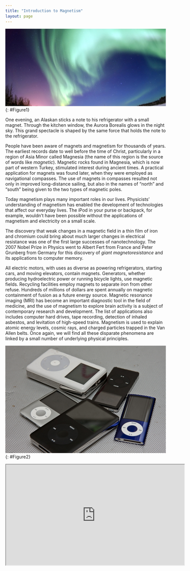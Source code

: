 ```yaml
---
title: "Introduction to Magnetism"
layout: page
---
```


![A shimmering curtain of green lights in the sky above a snow covered landscape. Stars are visible in the dusky sky beyond the lights.](../resources/Figure_22_00_01.jpg "The magnificent spectacle of the Aurora Borealis, or northern lights, glows in the northern sky above Bear Lake near Eielson Air Force Base, Alaska. Shaped by the Earth&#x2019;s magnetic field, this light is produced by radiation spewed from solar storms. (credit: Senior Airman Joshua Strang, via Flickr)")
{: #Figure1}

One evening, an Alaskan sticks a note to his refrigerator with a small magnet.
Through the kitchen window, the Aurora Borealis glows in the night sky. This
grand spectacle is shaped by the same force that holds the note to the
refrigerator.

People have been aware of magnets and magnetism for thousands of years. The
earliest records date to well before the time of Christ, particularly in a
region of Asia Minor called Magnesia (the name of this region is the source of
words like *magnetic*). Magnetic rocks found in Magnesia, which is now part of
western Turkey, stimulated interest during ancient times. A practical
application for magnets was found later, when they were employed as navigational
compasses. The use of magnets in compasses resulted not only in improved
long-distance sailing, but also in the names of “north” and “south” being given
to the two types of magnetic poles.

Today magnetism plays many important roles in our lives. Physicists’
understanding of magnetism has enabled the development of technologies that
affect our everyday lives. The iPod in your purse or backpack, for example,
wouldn’t have been possible without the applications of magnetism and
electricity on a small scale.

The discovery that weak changes in a magnetic field in a thin film of iron and
chromium could bring about much larger changes in electrical resistance was one
of the first large successes of nanotechnology. The 2007 Nobel Prize in Physics
went to Albert Fert from France and Peter Grunberg from Germany for this
discovery of *giant magnetoresistance* and its applications to computer
memory.

All electric motors, with uses as diverse as powering refrigerators, starting
cars, and moving elevators, contain magnets. Generators, whether producing
hydroelectric power or running bicycle lights, use magnetic fields. Recycling
facilities employ magnets to separate iron from other refuse. Hundreds of
millions of dollars are spent annually on magnetic containment of fusion as a
future energy source. Magnetic resonance imaging (MRI) has become an important
diagnostic tool in the field of medicine, and the use of magnetism to explore
brain activity is a subject of contemporary research and development. The list
of applications also includes computer hard drives, tape recording, detection of
inhaled asbestos, and levitation of high-speed trains. Magnetism is used to
explain atomic energy levels, cosmic rays, and charged particles trapped in the
Van Allen belts. Once again, we will find all these disparate phenomena are
linked by a small number of underlying physical principles.

![A group of five different iPods.](../resources/Figure_22_00_02.jpg "Engineering of technology like iPods would not be possible without a deep understanding magnetism. (credit: Jesse! S?, Flickr)")
{: #Figure2}

<div class="note" data-label="Video" markdown="1">
<iframe width="560" height="315" src="https://www.youtube.com/embed/HGXk99frvYM"  allow="accelerometer; autoplay; clipboard-write; encrypted-media; gyroscope; picture-in-picture" allowfullscreen></iframe>
</div>
